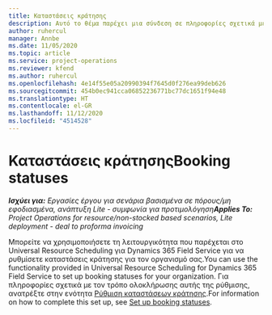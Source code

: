 ```yaml
---
title: Καταστάσεις κράτησης
description: Αυτό το θέμα παρέχει μια σύνδεση σε πληροφορίες σχετικά με τον τρόπο ρύθμισης καταστάσεων κράτησης για το Project Operations.
author: ruhercul
manager: Annbe
ms.date: 11/05/2020
ms.topic: article
ms.service: project-operations
ms.reviewer: kfend
ms.author: ruhercul
ms.openlocfilehash: 4e14f55e05a20990394f7645d0f276ea99deb626
ms.sourcegitcommit: 454b0ec941cca06852236771bc77dc1651f94e48
ms.translationtype: HT
ms.contentlocale: el-GR
ms.lasthandoff: 11/12/2020
ms.locfileid: "4514528"
---
```

# <a name="booking-statuses"></a><span data-ttu-id="93046-103">Καταστάσεις κράτησης</span><span class="sxs-lookup"><span data-stu-id="93046-103">Booking statuses</span></span>

<span data-ttu-id="93046-104">_**Ισχύει για:** Εργασίες έργου για σενάρια βασισμένα σε πόρους/μη εφοδιασμένα, ανάπτυξη Lite - συμφωνία για προτιμολόγηση_</span><span class="sxs-lookup"><span data-stu-id="93046-104">_**Applies To:** Project Operations for resource/non-stocked based scenarios, Lite deployment - deal to proforma invoicing_</span></span>

<span data-ttu-id="93046-105">Μπορείτε να χρησιμοποιήσετε τη λειτουργικότητα που παρέχεται στο Universal Resource Scheduling για Dynamics 365 Field Service για να ρυθμίσετε καταστάσεις κράτησης για τον οργανισμό σας.</span><span class="sxs-lookup"><span data-stu-id="93046-105">You can use the functionality provided in Universal Resource Scheduling for Dynamics 365 Field Service to set up booking statuses for your organization.</span></span> <span data-ttu-id="93046-106">Για πληροφορίες σχετικά με τον τρόπο ολοκλήρωσης αυτής της ρύθμισης, ανατρέξτε στην ενότητα [Ρύθμιση καταστάσεων κράτησης](https://docs.microsoft.com/dynamics365/field-service/set-up-booking-statuses).</span><span class="sxs-lookup"><span data-stu-id="93046-106">For information on how to complete this set up, see [Set up booking statuses](https://docs.microsoft.com/dynamics365/field-service/set-up-booking-statuses).</span></span>
